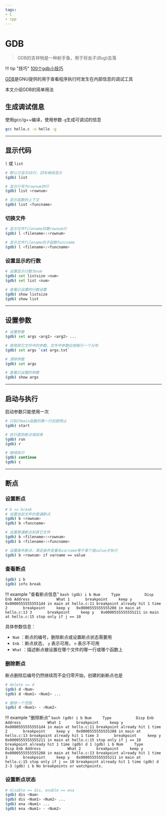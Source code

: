 ```yaml
---
tags:
- C
- cpp
---
```


# GDB

> GDB的吉祥物是一种射手鱼，用于将虫子(*Bug*)击落

!!! tip "技巧"
    [100个gdb小技巧](https://wizardforcel.gitbooks.io/100-gdb-tips/content/)

[GDB](https://sourceware.org/gdb/)是GNU提供的用于查看程序执行时发生在内部信息的调试工具

本文介绍GDB的简单用法

## 生成调试信息

使用gcc/g++编译，使用参数`-g`生成可调试的信息

```bash
gcc hello.c -o hello -g
```

---

## 显示代码

`l` 或 `list`

```bash
# 默认只显示10行，回车继续显示
(gdb) list

# 显示行号为rownum的行
(gdb) list <rownum>

# 显示函数的上下文
(gdb) list <funcname>
```

### 切换文件

```bash
# 显示文件filename的第rownum行
(gdb) l <filename>:<rownum>

# 显示文件filename的子函数funcname
(gdb) l <filename>:<funcname>
```

### 设置显示的行数

```bash
# 设置显示行数为num
(gdb) set listsize <num>
(gdb) set list <num>

# 查看已设置的行数设置
(gdb) show listsize
(gdb) show list
```

---

## 设置参数

```bash
# 设置参数
(gdb) set args <arg1> <arg2> ...

# 使用其它文件中的参数，文件中参数应按每行一个分布
(gdb) set args `cat args.txt`

# 清除参数
(gdb) set args

# 查看已设置的参数
(gdb) show args
```

---

## 启动与执行

启动参数只能使用一次

```bash
# 只执行main函数的第一行后就停止
(gdb) start

# 执行直到断点或结束
(gdb) run
(gdb) r

# 继续执行
(gdb) continue
(gdb) c
```

---

## 断点

### 设置断点

```bash
# b == break
# 设置当前文件的普通断点
(gdb) b <rownum>
(gdb) b <funcname>

# 设置普通断点到其它文件
(gdb) b <filename>:<rownum>
(gdb) b <filename>:<funcname>

# 设置条件断点，满足条件变量名varname等于某个值value才执行
(gdb) b <rownum> if varname == value
```

### 查看断点

```bash
(gdb) i b
(gdb) info break
```

!!! example "查看断点信息"
    ```bash
    (gdb) i b
    Num     Type           Disp Enb Address            What
    1       breakpoint     keep y   0x00005555555551d4 in main at hello.c:11
            breakpoint already hit 1 time
    2       breakpoint     keep y   0x0000555555555208 in main at hello.c:13
    3       breakpoint     keep y   0x0000555555555211 in main at hello.c:15
            stop only if j == 10
    ```

具体参数信息：

- `Num` ：断点的编号，删除断点或设置断点状态需要用
- `Enb` ：断点状态， `y` 表示可用， `n` 表示不可用
- `What` ：描述断点被设置在哪个文件的哪一行或哪个函数上

### 删除断点

断点删除后编号仍然继续而不会归零开始，创建的新断点也是

```bash
# delete == d
(gdb) d <Num>
(gdb) d <Num1> <Num2> ... 

# 删除一个范围
(gdb) d <Num1> - <Num2>
```

!!! example "删除断点"
    ```bash
    (gdb) i b
    Num     Type           Disp Enb Address            What
    1       breakpoint     keep y   0x00005555555551d4 in main at hello.c:11
            breakpoint already hit 1 time
    2       breakpoint     keep y   0x0000555555555208 in main at hello.c:13
            breakpoint already hit 1 time
    3       breakpoint     keep y   0x0000555555555211 in main at hello.c:15
            stop only if j == 10
            breakpoint already hit 1 time
    (gdb) d 1
    (gdb) i b
    Num     Type           Disp Enb Address            What
    2       breakpoint     keep y   0x0000555555555208 in main at hello.c:13
            breakpoint already hit 1 time
    3       breakpoint     keep y   0x0000555555555211 in main at hello.c:15
            stop only if j == 10
            breakpoint already hit 1 time
    (gdb) d 2-3
    (gdb) i b
    No breakpoints or watchpoints.
    ```

### 设置断点状态

```bash
# disable == dis, enable == ena
(gdb) dis <Num>
(gdb) dis <Num1> <Num2> ...
(gdb) ena <Num1> ...
(gdb) ena <Num1> - <Num2>
```

